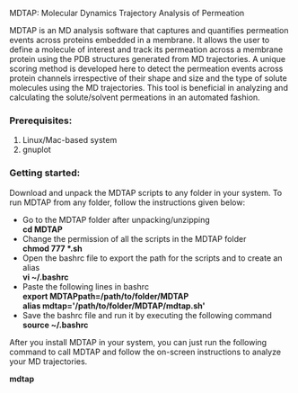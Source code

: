  MDTAP: Molecular Dynamics Trajectory Analysis of Permeation

MDTAP is an MD analysis software that captures and quantifies permeation events across proteins embedded in a membrane. It allows the user to define a molecule of interest and track its permeation across a membrane protein using the PDB structures generated from MD trajectories. A unique scoring method is developed here to detect the permeation events across protein channels irrespective of their shape and size and the type of solute molecules using the MD trajectories. This tool is beneficial in analyzing and calculating the solute/solvent permeations in an automated fashion.


### Prerequisites:
1) Linux/Mac-based system
2) gnuplot


### Getting started:
Download and unpack the MDTAP scripts to any folder in your system. To run MDTAP from any folder, follow the instructions given below:
- Go to the MDTAP folder after unpacking/unzipping <br> __cd MDTAP__
- Change the permission of all the scripts in the MDTAP folder <br> __chmod 777 *.sh__
- Open the bashrc file to export the path for the scripts and to create an alias <br> __vi  ~/.bashrc__
- Paste the following lines in bashrc <br> __export MDTAPpath=/path/to/folder/MDTAP__ <br> __alias mdtap='/path/to/folder/MDTAP/mdtap.sh'__
- Save the bashrc file and run it by executing the following command <br> __source ~/.bashrc__

After you install MDTAP in your system, you can just run the following command to call MDTAP and follow the on-screen instructions to analyze your MD trajectories.

__mdtap__

